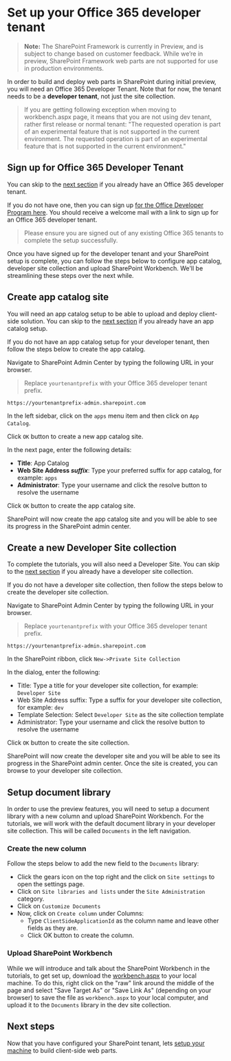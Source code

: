 # Set up your Office 365 developer tenant

>**Note:** The SharePoint Framework is currently in Preview, and is subject to change based on customer feedback. While we’re in preview, SharePoint Framework web parts are not supported for use in production environments.

In order to build and deploy web parts in SharePoint during initial preview, you will need an Office 365 Developer Tenant.  Note that for now, the tenant needs to be a **developer tenant**, not just the site collection. 

> If you are getting following exception when moving to workbench.aspx page, it means that you are not using dev tenant, rather first release or normal tenant: "The requested operation is part of an experimental feature that is not supported in the current environment. The requested operation is part of an experimental feature that is not supported in the current environment." 

## Sign up for Office 365 Developer Tenant
You can skip to the [next section](#create-app-catalog-site) if you already have an Office 365 developer tenant.

If you do not have one, then you can sign up [for the Office Developer Program here](https://profile.microsoft.com/RegSysProfileCenter/wizardnp.aspx?wizid=14b845d0-938c-45af-b061-f798fbb4d170&lcid=1033). You should receive a welcome mail with a link to sign up for an Office 365 developer tenant.  

> Please ensure you are signed out of any existing Office 365 tenants to complete the setup successfully.

Once you have signed up for the developer tenant and your SharePoint setup is complete, you can follow the steps below to configure app catalog, developer site collection and upload SharePoint Workbench. We'll be streamlining these steps over the next while.

## Create app catalog site
You will need an app catalog setup to be able to upload and deploy client-side solution. You can skip to the [next section](#create-a-new-developer-site-collection) if you already have an app catalog setup.  

If you do not have an app catalog setup for your developer tenant, then follow the steps below to create the app catalog.

Navigate to SharePoint Admin Center by typing the following URL in your browser.

>Replace `yourtenantprefix` with your Office 365 developer tenant prefix.

```
https://yourtenantprefix-admin.sharepoint.com
```

In the left sidebar, click on the `apps` menu item and then click on `App Catalog`.

Click `OK` button to create a new app catalog site.

In the next page, enter the following details:
* **Title**: App Catalog
* **Web Site Address _suffix_**: Type your preferred suffix for app catalog, for example: `apps`
* **Administrator**: Type your username and click the resolve button to resolve the username

Click `OK` button to create the app catalog site.

SharePoint will now create the app catalog site and you will be able to see its progress in the SharePoint admin center.

## Create a new Developer Site collection
To complete the tutorials, you will also need a Developer Site. You can skip to the [next section](#create-the-new-column) if you already have a developer site collection.

If you do not have a developer site collection, then follow the steps below to create the developer site collection.

Navigate to SharePoint Admin Center by typing the following URL in your browser.

>Replace `yourtenantprefix` with your Office 365 developer tenant prefix.

```
https://yourtenantprefix-admin.sharepoint.com
```

In the SharePoint ribbon, click `New->Private Site Collection`

In the dialog, enter the following:
* Title: Type a title for your developer site collection, for example: `Developer Site`
* Web Site Address suffix: Type a suffix for your developer site collection, for example: `dev`
* Template Selection: Select `Developer Site` as the site collection template
* Administrator: Type your username and click the resolve button to resolve the username

Click `OK` button to create the site collection.

SharePoint will now create the developer site and you will be able to see its progress in the SharePoint admin center. Once the site is created, you can browse to your developer site collection.

## Setup document library
In order to use the preview features, you will need to setup a document library with a new column and upload SharePoint Workbench. For the tutorials, we will work with the default document library in your developer site collection. This will be called `Documents` in the left navigation.

### Create the new column
Follow the steps below to add the new field to the `Documents` library:

* Click the gears icon on the top right and the click on `Site settings` to open the settings page.
* Click on `Site libraries and lists` under the `Site Administration` category.
* Click on `Customize Documents`
* Now, click on `Create column` under Columns:
   * Type `ClientSideApplicationId` as the column name and leave other fields as they are.
   * Click OK button to create the column.

### Upload SharePoint Workbench
While we will introduce and talk about the SharePoint Workbench in the tutorials, to get set up, download the [workbench.aspx](https://github.com/SharePoint/sp-dev-docs/blob/master/workbench.aspx) to your local machine. To do this, right click on the "raw" link around the middle of the page and select "Save Target As" or "Save Link As" (depending on your browser) to save the file as `workbench.aspx` to your local computer, and upload it to the `Documents` library in the dev site collection.

## Next steps
Now that you have configured your SharePoint tenant, lets [setup your machine](./set-up-your-development-environment) to build client-side web parts.